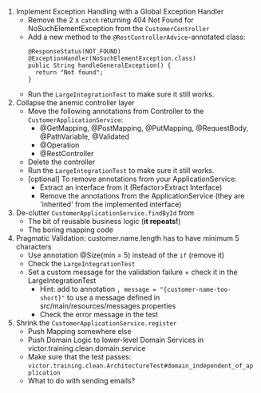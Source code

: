 1. Implement Exception Handling with a Global Exception Handler
   - Remove the 2 x `catch` returning 404 Not Found for NoSuchElementException from the `CustomerController`
   - Add a new method to the `@RestControllerAdvice`-annotated class:
     ```
     @ResponseStatus(NOT_FOUND)
     @ExceptionHandler(NoSuchElementException.class)
     public String handleGeneralException() {
       return "Not found";
     }
     ```
   - Run the `LargeIntegrationTest` to make sure it still works.
2. Collapse the anemic controller layer
   - Move the following annotations from Controller to the `CustomerApplicationService`:
     - @GetMapping, @PostMapping, @PutMapping, @RequestBody, @PathVariable, @Validated
     - @Operation
     - @RestController
   - Delete the controller
   - Run the `LargeIntegrationTest` to make sure it still works.
   - [optional] To remove annotations from your ApplicationService:
     - Extract an interface from it (Refactor>Extract Interface)
     - Remove the annotations from the ApplicationService (they are 'inherited' from the implemented interface)
3. De-clutter `CustomerApplicationService.findById` from
   - The bit of reusable business logic (**it repeats!**)
   - The boring mapping code
4. Pragmatic Validation: customer.name.length has to have minimum 5 characters
   - Use annotation @Size(min = 5) instead of the `if` (remove it)
   - Check the `LargeIntegrationTest`
   - Set a custom message for the validation failure + check it in the LargeIntegrationTest
     - Hint: add to annotation `, message = "{customer-name-too-short}"` to use a message defined in src/main/resources/messages.properties
     - Check the error message in the test
5. Shrink the `CustomerApplicationService.register`
   - Push Mapping somewhere else
   - Push Domain Logic to lower-level Domain Services in victor.training.clean.domain.service
   - Make sure that the test passes: `victor.training.clean.ArchitectureTest#domain_independent_of_application`
   - What to do with sending emails?